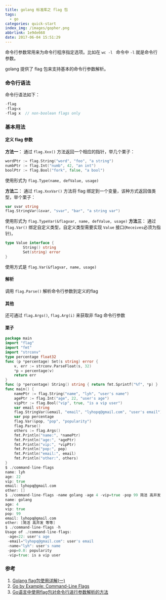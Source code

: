 ```yaml
---
title: golang 标准库之 flag 包
tags:
  - go
categories: quick-start
index_img: /images/gopher.png
abbrlink: 1e9de668
date: 2017-06-04 15:51:29
---
```

命令行参数常用来为命令行程序指定选项。比如在 `wc -l ` 命令中 `-l` 就是命令行参数。

golang 提供了 flag 包来支持基本的命令行参数解析。
<!--more-->
### 命令行语法
命令行语法如下：

```go
-flag
-flag=x
-flag x  // non-boolean flags only
```

### 基本用法
#### 定义 flag 参数
**方法一**：
通过 `flag.Xxx()` 方法返回一个相应的指针，举几个栗子：

```go
wordPtr := flag.String("word", "foo", "a string")
numbPtr := flag.Int("numb", 42, "an int")
boolPtr := flag.Bool("fork", false, "a bool")
```
使用形式为 `flag.Type(name, defValue, usage)`

**方法二**：
通过 `flag.XxxVar()` 方法将 flag 绑定到一个变量，该种方式返回值类型，举个栗子：

```go
var svar string
flag.StringVar(&svar, "svar", "bar", "a string var")
```
使用形式为 `flag.TypeVar(&flagvar, name, defValue, usage)`
**方法三**：
通过 `flag.Var()` 绑定自定义类型，自定义类型需要实现 `Value` 接口(`Receives`必须为指针)，

```go
type Value interface {
        String() string
        Set(string) error
}
```
使用方式是 `flag.Var(&flagvar, name, usage)`
#### 解析
调用 `flag.Parse()` 解析命令行参数到定义的flag

#### 其他
还可通过 `flag.Args()`, `flag.Arg(i)` 来获取非 flag 命令行参数

#### 栗子

```go
package main
import "flag"
import "fmt"
import "strconv"
type percentage float32
func (p *percentage) Set(s string) error {
    v, err := strconv.ParseFloat(s, 32)
    *p = percentage(v)
    return err
}
func (p *percentage) String() string { return fmt.Sprintf("%f", *p) }
func main() {
    namePtr := flag.String("name", "lyh", "user's name")
    agePtr := flag.Int("age", 22, "user's age")
    vipPtr := flag.Bool("vip", true, "is a vip user")
    var email string
    flag.StringVar(&email, "email", "lyhopq@gmail.com", "user's email")
    var pop percentage
    flag.Var(&pop, "pop", "popularity")
    flag.Parse()
    others := flag.Args()
    fmt.Println("name:", *namePtr)
    fmt.Println("age:", *agePtr)
    fmt.Println("vip:", *vipPtr)
    fmt.Println("pop:", pop)
    fmt.Println("email:", email)
    fmt.Println("other:", others)
}
$ ./command-line-flags
name: lyh
age: 22
vip: true
email: lyhopq@gmail.com
other: []
$ ./command-line-flags -name golang -age 4 -vip=true -pop 99 简洁 高并发 等等
name: golang
age: 4
vip: true
pop: 99
email: lyhopq@gmail.com
other: [简洁 高并发 等等]
$ ./command-line-flags -h
Usage of ./command-line-flags:
 -age=22: user's age
 -email="lyhopq@gmail.com": user's email
 -name="lyh": user's name
 -pop=0.0: popularity
 -vip=true: is a vip user
```


### 参考
1. [Golang flag包使用详解(一)](http://faberliu.github.io/2014/11/12/Golang-flag%E5%8C%85%E4%BD%BF%E7%94%A8%E8%AF%A6%E8%A7%A3-%E4%B8%80/)
2. [Go by Example: Command-Line Flags](https://gobyexample.com/command-line-flags)
3. [Go语言中使用flag包对命令行进行参数解析的方法](https://www.teakki.com/p/57df64d9da84a0c4533815ee)

